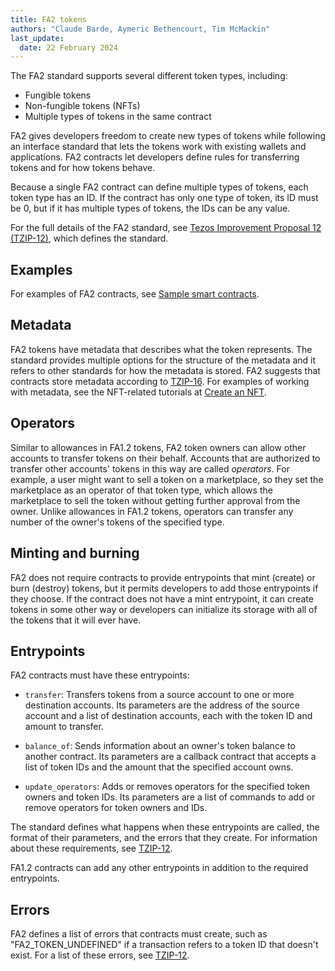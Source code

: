 ```yaml
---
title: FA2 tokens
authors: "Claude Barde, Aymeric Bethencourt, Tim McMackin"
last_update:
  date: 22 February 2024
---
```


The FA2 standard supports several different token types, including:

- Fungible tokens
- Non-fungible tokens (NFTs)
- Multiple types of tokens in the same contract

FA2 gives developers freedom to create new types of tokens while following an interface standard that lets the tokens work with existing wallets and applications.
FA2 contracts let developers define rules for transferring tokens and for how tokens behave.

Because a single FA2 contract can define multiple types of tokens, each token type has an ID.
If the contract has only one type of token, its ID must be 0, but if it has multiple types of tokens, the IDs can be any value.

For the full details of the FA2 standard, see [Tezos Improvement Proposal 12 (TZIP-12)](https://gitlab.com/tezos/tzip/-/blob/master/proposals/tzip-12/tzip-12.md), which defines the standard.

## Examples

For examples of FA2 contracts, see [Sample smart contracts](../../smart-contracts/samples).

## Metadata

FA2 tokens have metadata that describes what the token represents.
The standard provides multiple options for the structure of the metadata and it refers to other standards for how the metadata is stored.
FA2 suggests that contracts store metadata according to [TZIP-16](https://gitlab.com/tezos/tzip/-/blob/master/proposals/tzip-16/tzip-16.md).
For examples of working with metadata, see the NFT-related tutorials at [Create an NFT](../../tutorials/create-an-nft).

## Operators

Similar to allowances in FA1.2 tokens, FA2 token owners can allow other accounts to transfer tokens on their behalf.
Accounts that are authorized to transfer other accounts' tokens in this way are called _operators_.
For example, a user might want to sell a token on a marketplace, so they set the marketplace as an operator of that token type, which allows the marketplace to sell the token without getting further approval from the owner.
Unlike allowances in FA1.2 tokens, operators can transfer any number of the owner's tokens of the specified type.

## Minting and burning

FA2 does not require contracts to provide entrypoints that mint (create) or burn (destroy) tokens, but it permits developers to add those entrypoints if they choose.
If the contract does not have a mint entrypoint, it can create tokens in some other way or developers can initialize its storage with all of the tokens that it will ever have.

## Entrypoints

FA2 contracts must have these entrypoints:

- `transfer`: Transfers tokens from a source account to one or more destination accounts.
Its parameters are the address of the source account and a list of destination accounts, each with the token ID and amount to transfer.

- `balance_of`: Sends information about an owner's token balance to another contract.
Its parameters are a callback contract that accepts a list of token IDs and the amount that the specified account owns.

- `update_operators`: Adds or removes operators for the specified token owners and token IDs.
Its parameters are a list of commands to add or remove operators for token owners and IDs.

The standard defines what happens when these entrypoints are called, the format of their parameters, and the errors that they create.
For information about these requirements, see [TZIP-12](https://gitlab.com/tezos/tzip/-/blob/master/proposals/tzip-12/tzip-12.md).

FA1.2 contracts can add any other entrypoints in addition to the required entrypoints.

## Errors

FA2 defines a list of errors that contracts must create, such as "FA2_TOKEN_UNDEFINED" if a transaction refers to a token ID that doesn't exist.
For a list of these errors, see [TZIP-12](https://gitlab.com/tezos/tzip/-/blob/master/proposals/tzip-12/tzip-12.md).
